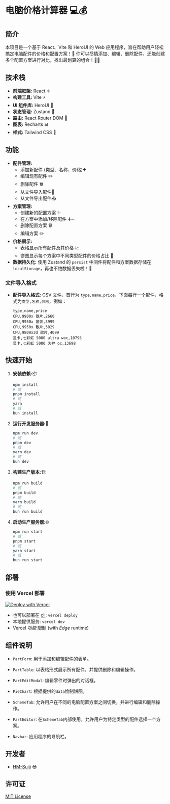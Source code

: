 # 电脑价格计算器 💻💰

## 简介

本项目是一个基于 React、Vite 和 HeroUI 的 Web 应用程序，旨在帮助用户轻松搞定电脑配件的价格和配置方案！🚀 你可以尽情添加、编辑、删除配件，还能创建多个配置方案进行对比，找出最划算的组合！🧮😁

## 技术栈

- **前端框架:** React ⚛️
- **构建工具:** Vite ⚡
- **UI 组件库:** HeroUI 🦸
- **状态管理:** Zustand 💾
- **路由:** React Router DOM 🧭
- **图表:** Recharts 📊
- **样式:** Tailwind CSS 🎨

## 功能

- **配件管理:**
  - 添加新配件 (类型、名称、价格)➕
  - 编辑现有配件 ✏️
  - 删除配件 🗑️
  - 从文件导入配件📁
  - 从文件导出配件📤
- **方案管理:**
  - 创建新的配置方案 ✨
  - 在方案中添加/移除配件 ➕➖
  - 删除配置方案 🗑️
  - 编辑方案 ✏️
- **价格展示:**
  - 表格显示所有配件及其价格 📈
  - 饼图显示每个方案中不同类型配件的价格占比 🥧
- **数据持久化:** 使用 Zustand 的 `persist` 中间件将配件和方案数据存储在 `localStorage`，再也不怕数据丢失啦！💾

### 文件导入格式

- **配件导入格式:** CSV 文件，首行为 `type,name,price`，下面每行一个配件，格式为`类型,名称,价格`，例如：

  ```csv
  type,name,price
  CPU,9900x 散片,2660
  CPU,9950x 盒装,3999
  CPU,9950x 散片,3829
  CPU,9800x3d 散片,4099
  显卡,七彩虹 5080 ultra woc,10795
  显卡,七彩虹 5080 火神 oc,13698
  ```

## 快速开始

1. **安装依赖:**📦

   ```bash
   npm install
   # 或
   pnpm install
   # 或
   yarn
   # 或
   bun install
   ```

2. **运行开发服务器:**🚀

   ```bash
   npm run dev
   # 或
   pnpm dev
   # 或
   yarn dev
   # 或
   bun dev
   ```

3. **构建生产版本:**🏗️

   ```bash
   npm run build
   # 或
   pnpm build
   # 或
   yarn build
   # 或
   bun run build
   ```

4. **启动生产服务器:**🌐

   ```bash
   npm run start
   # 或
   pnpm start
   # 或
   yarn start
   # 或
   bun run start
   ```

## 部署

### 使用 Vercel 部署

[![Deploy with Vercel](https://vercel.com/button)](https://vercel.com/new/clone?repository-url=https://github.com/HM-Suiji/computer-choose&repository-name=computer-choose)

- 也可以部署在 [cli](https://vercel.com/docs/cli): `vercel deploy`
- 本地提供服务: `vercel dev`
- Vercel _功能_ [限制](https://vercel.com/docs/functions/limitations) (with _Edge_ runtime)

## 组件说明

- `PartForm`: 用于添加和编辑配件的表单。

- `PartTable`: 以表格形式展示所有配件，并提供删除和编辑操作。
- `PartEditModal`: 编辑零件时弹出的对话框。
- `PieChart`: 根据提供的`data`绘制饼图。
- `SchemeTab`: 允许用户在不同的电脑配置方案之间切换，并进行编辑和删除操作。
- `PartEditor`: 在`SchemeTab`内部使用，允许用户为特定类型的配件选择一个方案。
- `Navbar`: 应用程序的导航栏。

## 开发者

- [HM-Suiji](https://github.com/HM-Suiji) 😎

## 许可证

[MIT License](LICENSE)
